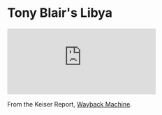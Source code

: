 # Tony Blair's Libya

<iframe 
  frameborder="0" 
  width="340"     
  src="https://drive.google.com/file/d/1saoTByJpUZ4JwSlu6w9nIkONAURazi76/preview?usp=sharing">    
</iframe>

From the Keiser Report, [Wayback Machine](https://web.archive.org/web/20220125181227/https://www.youtube.com/watch?v=MwCsCDGOEyM).
